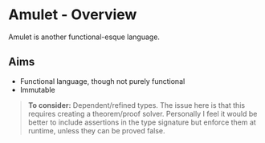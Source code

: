 # Amulet - Overview

Amulet is another functional-esque language.

## Aims
 - Functional language, though not purely functional
 - Immutable

> **To consider:** Dependent/refined types. The issue here is that this requires creating a theorem/proof solver.
  Personally I feel it would be better to include assertions in the type signature but enforce them at runtime, unless
  they can be proved false.
